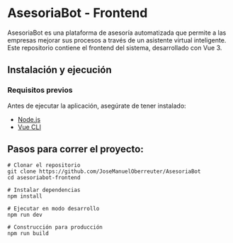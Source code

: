 # AsesoriaBot - Frontend

AsesoriaBot es una plataforma de asesoría automatizada que permite a las empresas mejorar sus procesos a través de un asistente virtual inteligente. Este repositorio contiene el frontend del sistema, desarrollado con Vue 3.

## Instalación y ejecución

### Requisitos previos

Antes de ejecutar la aplicación, asegúrate de tener instalado:

- [Node.js](https://nodejs.org/es)
- [Vue CLI](https://es.vuejs.org/)

## Pasos para correr el proyecto:

```node
# Clonar el repositorio
git clone https://github.com/JoseManuelOberreuter/AsesoriaBot
cd asesoriabot-frontend

# Instalar dependencias
npm install

# Ejecutar en modo desarrollo
npm run dev

# Construcción para producción
npm run build
```